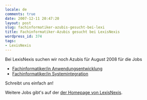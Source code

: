```yaml
---
locale: de
comments: true
date: 2007-12-11 20:47:20
layout: post
slug: fachinformatiker-azubis-gesucht-bei-lexi
title: Fachinformatiker-Azubis gesucht bei LexisNexis
wordpress_id: 374
tags:
- LexisNexis
---
```


Bei LexisNexis suchen wir noch Azubis für August 2008 für die Jobs

  * [Fachinformatiker/in Anwendungsentwicklung](http://www.lexisnexis.de/karriere/ausbildungsplaetze?jobid=126602&or=2293&tt=news)
  * [Fachinformatiker/in Systemintegration](http://www.lexisnexis.de/karriere/ausbildungsplaetze?jobid=102007&or=2293&tt=news)

Schreibt uns einfach an!

Weitere Jobs gibt's auf der [der Homepage von LexisNexis](http://www.lexisnexis.de/karriere).
